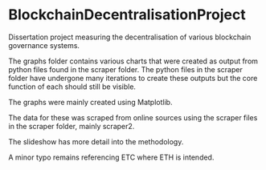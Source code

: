 # BlockchainDecentralisationProject
Dissertation project measuring the decentralisation of various blockchain governance systems.

The graphs folder contains various charts that were created as output from python files found in the scraper folder. The python files in the scraper folder have undergone many iterations to create these outputs but the core function of each should still be visible.

The graphs were mainly created using Matplotlib.

The data for these was scraped from online sources using the scraper files in the scraper folder, mainly scraper2.

The slideshow has more detail into the methodology.

A minor typo remains referencing ETC where ETH is intended.